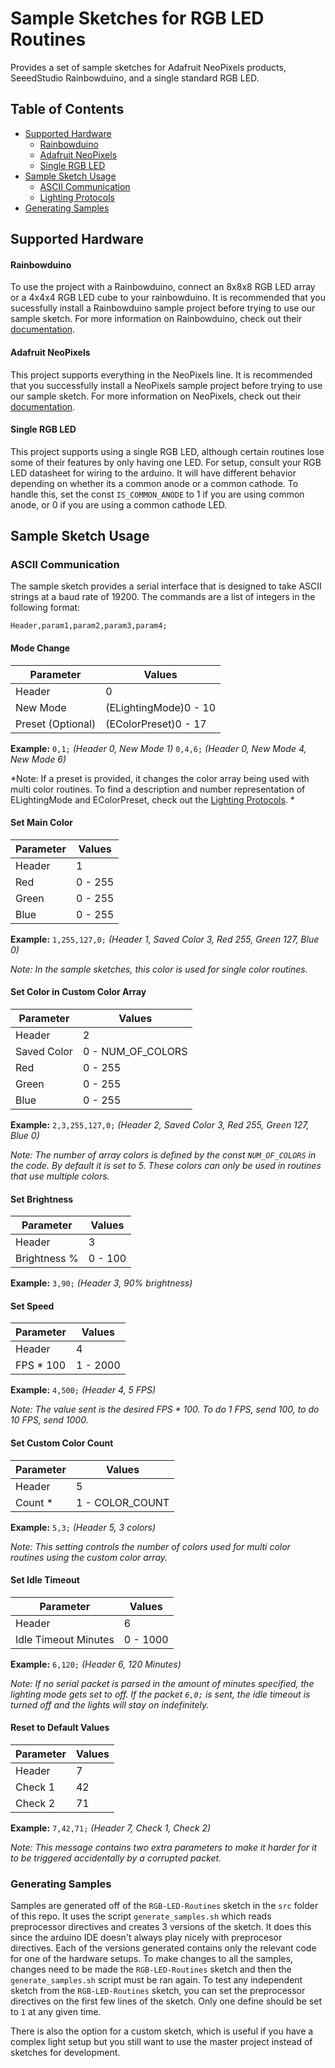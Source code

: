 # Sample Sketches for RGB LED Routines

Provides a set of sample sketches for Adafruit NeoPixels products, SeeedStudio Rainbowduino, and a single standard RGB LED. 

## <a name="toc"></a>Table of Contents

* [Supported Hardware](#hardware)
    * [Rainbowduino](#rainbowduino-hardware)
    * [Adafruit NeoPixels](#adafruit-hardware)
    * [Single RGB LED](#RGBLED-hardware)
* [Sample Sketch Usage](#sample-usage)
    * [ASCII Communication](#ascii-communication)
    * [Lighting Protocols](https://timsee.github.io/RGB-LED-Routines/RoutinesRGB/html/_lighting_protocols_8h.html)
* [Generating Samples](#generated-samples)

## <a name="hardware"></a>Supported Hardware

#### <a name="rainbowduino-hardware"></a>Rainbowduino

To use the project with a Rainbowduino, connect an 8x8x8 RGB LED array or a 4x4x4 RGB LED cube to your rainbowduino.  It is recommended that you sucessfully install a Rainbowduino sample project before trying to use our sample sketch. For more information on Rainbowduino, check out their [documentation](http://www.seeedstudio.com/wiki/Rainbowduino_v3.0).

#### <a name="adafruit-hardware"></a>Adafruit NeoPixels

This project supports everything in the NeoPixels line. It is recommended that you successfully install a NeoPixels sample project before trying to use our sample sketch. For more information on NeoPixels, check out their [documentation](https://learn.adafruit.com/downloads/pdf/adafruit-neopixel-uberguide.pdf).

#### <a name="RGBLED-hardware"></a>Single RGB LED


This project supports using a single RGB LED, although certain routines lose some of their features by only having one LED. For setup, consult your RGB LED datasheet for wiring to the arduino. It will have different
behavior depending on whether its a common anode or a common cathode. To handle this, set the const `IS_COMMON_ANODE` to 1 if you are using common anode, or 0 if you are using a common cathode LED. 

## <a name="sample-usage"></a>Sample Sketch Usage

### <a name="ascii-communication"></a>ASCII Communication


The sample sketch provides a serial interface that is designed to take ASCII strings at a baud rate of 19200. The commands are a list of integers in the following format:

```
Header,param1,param2,param3,param4;
```

#### Mode Change

| Parameter         | Values        | 
| ----------------- | ------------- |
| Header            |     0         | 
| New Mode          | (ELightingMode)0 - 10  |  
| Preset (Optional) | (EColorPreset)0 - 17        |  

**Example:** `0,1;` *(Header 0, New Mode 1)*
 `0,4,6;` *(Header 0, New Mode 4, New Mode 6)* 

*Note: If a preset is provided, it changes the color array being used with multi color routines. To find a description and number representation of ELightingMode and EColorPreset, check out the [Lighting Protocols](https://timsee.github.io/RGB-LED-Routines/RoutinesRGB/html/_lighting_protocols_8h.html). *

#### Set Main Color

| Parameter     | Values        | 
| ------------- | ------------- |
| Header        |     1         | 
| Red           | 0 - 255       |
| Green         | 0 - 255       |
| Blue          | 0 - 255       |
**Example:** `1,255,127,0;` *(Header 1, Saved Color 3, Red 255, Green 127, Blue 0)*

*Note: In the sample sketches, this color is used for single color routines.*

#### Set Color in Custom Color Array

| Parameter     | Values        | 
| ------------- | ------------- |
| Header        |     2         | 
| Saved Color   | 0 - NUM_OF_COLORS | 
| Red           | 0 - 255       |
| Green         | 0 - 255       |
| Blue          | 0 - 255       |
**Example:** `2,3,255,127,0;` *(Header 2, Saved Color 3, Red 255, Green 127, Blue 0)*

*Note: The number of array colors is defined by the const `NUM_OF_COLORS` in the code. By default it is set to 5. These colors can only be used in routines that use multiple colors.*

#### Set Brightness

| Parameter     | Values        | 
| ------------- | ------------- |
| Header        |     3         | 
| Brightness %  | 0 - 100       |
**Example:** `3,90;` *(Header 3, 90% brightness)*

#### Set Speed 

| Parameter     | Values        | 
| ------------- | ------------- |
| Header        |     4         | 
| FPS * 100     | 1 - 2000      |
**Example:** `4,500;` *(Header 4, 5 FPS)*

*Note: The value sent is the desired FPS * 100. To do 1 FPS, send 100, to do 10 FPS, send 1000.*

#### Set Custom Color Count

| Parameter     | Values        | 
| ------------- | ------------- |
| Header        |     5         | 
| Count *       | 1 - COLOR_COUNT |
**Example:** `5,3;` *(Header 5, 3 colors)*

*Note: This setting controls the number of colors used for multi color routines using the custom color array.*

#### Set Idle Timeout

| Parameter     | Values        | 
| ------------- | ------------- |
| Header        |     6        | 
| Idle Timeout Minutes       | 0 - 1000      |
**Example:** `6,120;` *(Header 6, 120 Minutes)*

*Note: If no serial packet is parsed in the amount of minutes specified, the lighting mode gets set to off. If the packet `6,0;` is sent, the idle timeout is turned off and the lights will stay on indefinitely.*

#### Reset to Default Values

| Parameter     | Values        | 
| ------------- | ------------- |
| Header        |     7         | 
| Check 1       |     42        |
| Check 2       |     71        |
**Example:** `7,42,71;` *(Header 7, Check 1, Check 2)*

*Note: This message contains two extra parameters to make it harder for it to be triggered accidentally by a corrupted packet.*

### <a name="generating-samples"></a>Generating Samples

Samples are generated off of the `RGB-LED-Routines` sketch in the `src` folder of this repo. It uses the script `generate_samples.sh` which reads preprocessor directives and creates 3 versions of the sketch. It does this since the arduino IDE doesn't always play nicely with preprocesor directives. Each of the versions generated contains only the relevant code for one of the hardware setups. To make changes to all the samples, changes need to be made the `RGB-LED-Routines` sketch and then the `generate_samples.sh` script must be ran again. To test any independent sketch from the `RGB-LED-Routines` sketch, you can set the preprocessor directives on the first few lines of the sketch. Only one define should be set to `1` at any given time. 

There is also the option for a custom sketch, which is useful if you have a complex light setup but you still want to use the master project instead of sketches for development.




